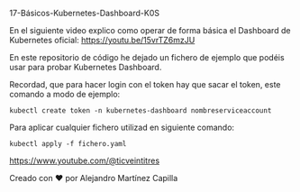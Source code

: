 17-Básicos-Kubernetes-Dashboard-K0S

En el siguiente video explico como operar de forma básica el Dashboard de Kubernetes oficial: https://youtu.be/15vrTZ6mzJU

En este repositorio de código he dejado un fichero de ejemplo que podéis usar para probar Kubernetes Dashboard.

Recordad, que para hacer login con el token hay que sacar el token, este comando a modo de ejemplo:

```
kubectl create token -n kubernetes-dashboard nombreserviceaccount
```

Para aplicar cualquier fichero utilizad en siguiente comando:

```
kubectl apply -f fichero.yaml
```

https://www.youtube.com/@ticveintitres

Creado con ❤️ por Alejandro Martínez Capilla
